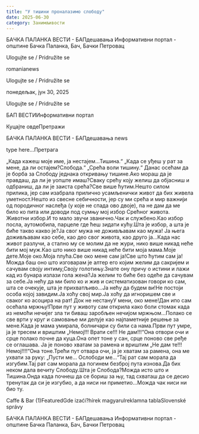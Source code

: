 ```yaml
---
title: "У тишини проналазимо слободу"
date: 2025-06-30
category: Занимљивости
---
```


БАЧКА ПАЛАНКА ВЕСТИ - БАПдешавања Информативни портал - општине Бачка Паланка, Бач, Бачки Петровац

Ulogujte se / Pridružite se

romanianews

Ulogujte se / Pridružite se

понедељак, јун 30, 2025

Ulogujte se / Pridružite se

БАП ВЕСТИИнформативни портал

Куцајте овдеПретражи

БАЧКА ПАЛАНКА ВЕСТИ - БАПдешавања news

type here...Претрага

„Када кажеш моје име, ја нестајем…Тишина.“
„Када се уђеш у рат за мене, да ли остајем?Слобода.“
„Срећа воли тишину.“
Данас осећам да је борба за Слободу једнака откривању тишине.Ако мораш да је правдаш, да ли је уопште имаш?Сваку срећу коју желиш да објасниш и одбраниш, да ли је заиста срећа?Све више ћутим.Нешто силом прилика, јер сам изабрала прилично усамљенички живот да бих живела уметност.Нешто из свесне себичности, јер су ми срећа и мир важнији од породичног наслеђа (у које не спада ово двоје), па не дам да ме било ко пита или доводи под сумњу мој избор Срећног живота.
Животни избор.И то мало звучи званично.Чак и службено.Као избор посла, аутомобила, парцеле где ћеш зидати кућу.Шта је избор, а шта је биће такво какво је?Ја свог мужа не доживљавам као мужа! Ја њега доживљавам као себе, као део свог живота, као друго ја…Када нас живот разлучи, а стално му се молим да не жури, нико више никад неће бити мој муж.Као што нико више никад неће бити моја мама.Моје дете.Моје око.Моја плућа.Све око мене сам ја!Све што ћутим сам ја!Можда баш оно што изговарам је алтер его којим желим да сакријем и сачувам своју интиму,Своју голотињу.Знате ону причу о истини и лажи кад из бунара излази гола жена?Ја желим то биће без одеће да сачувам за себе.Ја нећу да ми било ко и жив и систематизован говори ко сам, шта се очекује, шта је прихватљиво…Ја нећу да будем ви!Не постоји особа којој завидим.Ја хоћу свој мир.Ја хоћу да игноришем све и сваког ко асоцира на рат! Док не нестануУ мени, око мене!Дан ипо сам осећала мржњу!Први пут у животу сам открила како боли стомак када из немоћи нечијег зла ти биваш заробљен нечијом мржњом…Полако се све врти у круг и самовање ми делује као најпаметније решење за мене.Када је мама умирала, болничари су били са нама.Први пут умре, ја је тресем и вриштим „Немој!!! Врати се!!! Не дам!!!“Она отвори очи и срце полако почне да куца.Она опет тоне у сан, срце поново све ређе се оглашава. Ја је поново хватам за рамена и вриштим „Не дам те!!! Немој!!!!“Она тоне.Трећи пут отвара очи, ја је хватам за рамена, она ме ухвати за руку: „Пусти ме… Ослободи ме…“Тај рат сам морала да изгубим.Тај рат сам морала да погинем безброј пута изнова.Да бих неком дала вечиту Слободу.Шта је Слобода?Можда исто што и Тишина.Онда када почнеш да се бориш за њу, тад схваташ да се десио тренутак да си је изгубио, а да ниси ни приметио…Можда чак ниси ни био ту.

Caffe & Bar (1)FeaturedGde izaći?hírek magyarulreklamna tablaSlovenské správy

БАЧКА ПАЛАНКА ВЕСТИ - БАПдешавања Информативни портал - општине Бачка Паланка, Бач, Бачки Петровац
